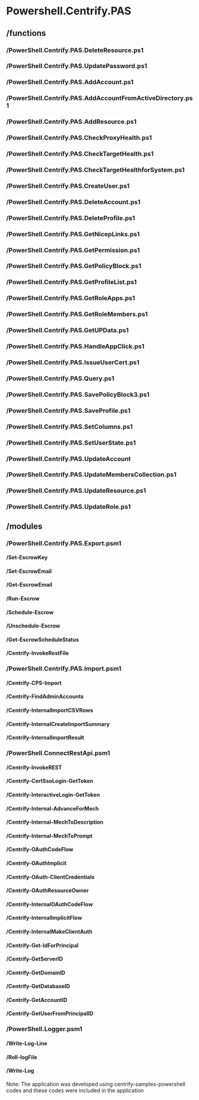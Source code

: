 # Powershell.Centrify.PAS


## /functions
### /PowerShell.Centrify.PAS.DeleteResource.ps1
### /PowerShell.Centrify.PAS.UpdatePassword.ps1
### /PowerShell.Centrify.PAS.AddAccount.ps1
### /PowerShell.Centrify.PAS.AddAccountFromActiveDirectory.ps1
### /PowerShell.Centrify.PAS.AddResource.ps1
### /PowerShell.Centrify.PAS.CheckProxyHealth.ps1
### /PowerShell.Centrify.PAS.CheckTargetHealth.ps1
### /PowerShell.Centrify.PAS.CheckTargetHealthforSystem.ps1
### /PowerShell.Centrify.PAS.CreateUser.ps1
### /PowerShell.Centrify.PAS.DeleteAccount.ps1
### /PowerShell.Centrify.PAS.DeleteProfile.ps1
### /PowerShell.Centrify.PAS.GetNicepLinks.ps1
### /PowerShell.Centrify.PAS.GetPermission.ps1
### /PowerShell.Centrify.PAS.GetPolicyBlock.ps1
### /PowerShell.Centrify.PAS.GetProfileList.ps1
### /PowerShell.Centrify.PAS.GetRoleApps.ps1
### /PowerShell.Centrify.PAS.GetRoleMembers.ps1
### /PowerShell.Centrify.PAS.GetUPData.ps1
### /PowerShell.Centrify.PAS.HandleAppClick.ps1
### /PowerShell.Centrify.PAS.IssueUserCert.ps1
### /PowerShell.Centrify.PAS.Query.ps1
### /PowerShell.Centrify.PAS.SavePolicyBlock3.ps1
### /PowerShell.Centrify.PAS.SaveProfile.ps1
### /PowerShell.Centrify.PAS.SetColumns.ps1
### /PowerShell.Centrify.PAS.SetUserState.ps1
### /PowerShell.Centrify.PAS.UpdateAccount
### /PowerShell.Centrify.PAS.UpdateMembersCollection.ps1
### /PowerShell.Centrify.PAS.UpdateResource.ps1
### /PowerShell.Centrify.PAS.UpdateRole.ps1

## /modules
### /PowerShell.Centrify.PAS.Export.psm1
#### /Set-EscrowKey
#### /Set-EscrowEmail
#### /Get-EscrowEmail
#### /Run-Escrow
#### /Schedule-Escrow
#### /Unschedule-Escrow
#### /Get-EscrowScheduleStatus
#### /Centrify-InvokeRestFile
### /PowerShell.Centrify.PAS.Import.psm1
#### /Centrify-CPS-Import
#### /Centrify-FindAdminAccounts
#### /Centrify-InternalImportCSVRows
#### /Centrify-InternalCreateImportSummary
#### /Centrify-InternalImportResult
### /PowerShell.ConnectRestApi.psm1
#### /Centrify-InvokeREST
#### /Centrify-CertSsoLogin-GetToken
#### /Centrify-InteractiveLogin-GetToken
#### /Centrify-Internal-AdvanceForMech
#### /Centrify-Internal-MechToDescription
#### /Centrify-Internal-MechToPrompt
#### /Centrify-OAuthCodeFlow
#### /Centrify-OAuthImplicit
#### /Centrify-OAuth-ClientCredentials
#### /Centrify-OAuthResourceOwner
#### /Centrify-InternalOAuthCodeFlow
#### /Centrify-InternalImplicitFlow
#### /Centrify-InternalMakeClientAuth
#### /Centrify-Get-IdForPrincipal
#### /Centrify-GetServerID
#### /Centrify-GetDomainID
#### /Centrify-GetDatabaseID
#### /Centrify-GetAccountID
#### /Centrify-GetUserFromPrincipalID
### /PowerShell.Logger.psm1
#### /Write-Log-Line
#### /Roll-logFile
#### /Write-Log

Note: The application was developed using centrify-samples-powershell codes and these codes were  included in the application
